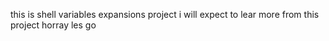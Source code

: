 this is shell variables expansions project i will expect to lear more from this project horray les go